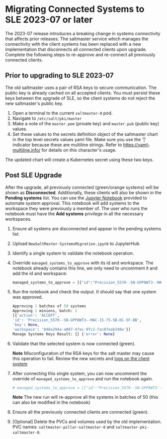 # Migrating Connected Systems to SLE 2023-07 or later

The 2023-07 release introduces a breaking change in systems connectivity that
affects prior releases. The saltmaster service which manages the connectivity
with the client systems has been replaced with a new implementation that
disconnects all connected clients upon upgrade. Complete the following steps to
re-approve and re-connect all previously connected clients.

## Prior to upgrading to SLE 2023-07

The old saltmaster uses a pair of RSA keys to secure communication. The public
key is already cached on all accepted clients. You must persist these keys
between the upgrade of SLE, so the client systems do not reject the new
saltmaster's public key.

1. Open a terminal to the current `saltmaster-0` pod.
2. Navigate to `/etc/salt/pki/master`
3. Make a note of the `master.pem` (private key) and `master.pub` (public key)
   values.
4. Set these values to the secrets definition object of the saltmaster chart in
   the top level secrets values yaml file. Make sure you use the '|' indicator
   because these are multiline strings. Refer to <https://yaml-multiline.info/>
   for details on this character's usage.

The updated chart will create a Kubernetes secret using these two keys.

## Post SLE Upgrade

After the upgrade, all previously connected (green/orange systems) will be shown
as **Disconnected**. Additionally, these clients will also be shown in the
**Pending systems** list. You can use the
[Jupyter Notebook](./NewSaltMaster-SystemsMigration.ipynb) provided to automate
system approval. This notebook will add systems to the workspace they were
previously a member of. The user who runs the notebook must have the **Add
systems** privilege in all the necessary workspaces.

1. Ensure all systems are disconnected and appear in the pending systems list.
1. Upload `NewSaltMaster-SystemsMigration.ipynb` to JupyterHub.
1. Identify a single system to validate the notebook operation.
1. Override `managed_systems_to_approve` with its id and workspace. The notebook
   already contains this line, we only need to uncomment it and add the id and
   workspace:

   ```python
   managed_systems_to_approve = [{"id":"Precision_5570--SN-GPP8WT3--MAC-15-75-5B-DC-5F-BB","workspace":"846e294a-a007-47ac-9fc2-fac07eab240a"}]
   ```

1. Run the notebook and check the output. It should say that one system was
   approved.

   ```python
   Approving 1 batches of 50 systems
   Approving 1 minions, batch: 1
   [{'action': 'ACCEPT',
   'id': 'Precision_5570--SN-GPP8WT3--MAC-15-75-5B-DC-5F-BB',
   'key': None,
   'workspace': '846e294a-a007-47ac-9fc2-fac07eab240a'}]
   Manage Systems Keys Result: {} {'error': None}
   ```

1. Validate that the selected system is now connected (green).

   **Note** Misconfiguration of the RSA keys for the salt master may cause this
   operation to fail. Review the new secrets and
   [logs on the client system](https://knowledge.ni.com/KnowledgeArticleDetails?id=kA00Z000000kGcSSAU&l=en-US)

1. After connecting this single system, you can now uncomment the override of
   `managed_systems_to_approve` and run the notebook again.

   ```python
   # managed_systems_to_approve = [{"id":"Precision_5570--SN-GPP8WT3--MAC-15-75-5B-DC-5F-BB","workspace":"846e294a-a007-47ac-9fc2-fac07eab240a"}]
   ```

   **Note** The new run will re-approve all the systems in batches of 50 (this
   can also be modified in the notebook)

1. Ensure all the previously connected clients are connected (green).
1. [Optional] Delete the PVCs and volumes used by the old implementation. PVC
   names: `saltmaster-pillar-saltmaster-0` and `saltmaster-pki-saltmaster-0`.
